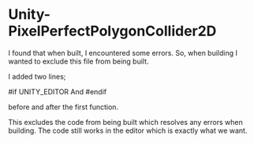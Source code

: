 # Unity-PixelPerfectPolygonCollider2D
I found that when built, I encountered some errors. So, when building I wanted to exclude this file from being built.

I added two lines;

#if UNITY_EDITOR
And
#endif

before and after the first function.

This excludes the code from being built which resolves any errors when building.
The code still works in the editor which is exactly what we want.
